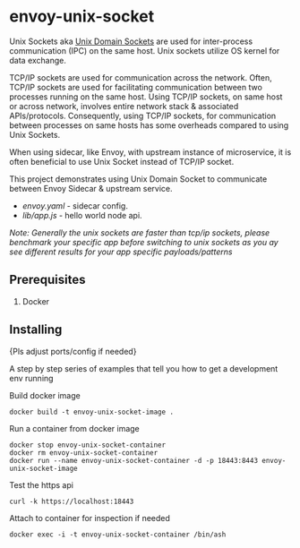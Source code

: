 # envoy-unix-socket

Unix Sockets aka [Unix Domain Sockets](https://en.wikipedia.org/wiki/Unix_domain_socket "Unix Domain Socket wiki") are used for inter-process communication (IPC) on the same host. Unix sockets utilize OS kernel for data exchange.

TCP/IP sockets are used for communication across the network. Often, TCP/IP sockets are used for facilitating communication between two processes running on the same host. Using TCP/IP sockets, on same host or across network, involves entire network stack & associated APIs/protocols. Consequently, using TCP/IP sockets, for communication between processes on same hosts has some overheads compared to using Unix Sockets.

When using sidecar, like Envoy, with upstream instance of microservice, it is often beneficial to use Unix Socket instead of TCP/IP socket.

This project demonstrates using Unix Domain Socket to communicate between Envoy Sidecar & upstream service.

* _envoy.yaml_ - sidecar config.
* _lib/app.js_ - hello world node api.

_Note: Generally the unix sockets are faster than tcp/ip sockets, please benchmark your specific app before switching to unix sockets as you ay see different results for your app specific payloads/patterns_

## Prerequisites
1. Docker


## Installing

{Pls adjust ports/config if needed}

A step by step series of examples that tell you how to get a development env running

Build docker image
```
docker build -t envoy-unix-socket-image .
```

Run a container from docker image
```
docker stop envoy-unix-socket-container
docker rm envoy-unix-socket-container
docker run --name envoy-unix-socket-container -d -p 18443:8443 envoy-unix-socket-image
```

Test the https api
```
curl -k https://localhost:18443
```

Attach to container for inspection if needed
```
docker exec -i -t envoy-unix-socket-container /bin/ash
```